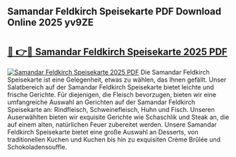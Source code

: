 ## Samandar Feldkirch Speisekarte PDF Download Online 2025 yv9ZE

# <h2><a href="http://gcb9kh9.nevu.top/?p=Samandar+Feldkirch+Speisekarte">🔗 👉🔴 Samandar Feldkirch Speisekarte 2025 PDF</a></h2>

[![Samandar Feldkirch Speisekarte 2025 PDF](https://i.imgur.com/dBaPXMq.png)](http://gcb9kh9.nevu.top/?p=Samandar+Feldkirch+Speisekarte)
Die Samandar Feldkirch Speisekarte ist eine Gelegenheit, etwas zu wählen, das Ihnen gefällt. Unser Salatbereich auf der Samandar Feldkirch Speisekarte bietet leichte und frische Gerichte. Für diejenigen, die Fleisch bevorzugen, bieten wir eine umfangreiche Auswahl an Gerichten auf der Samandar Feldkirch Speisekarte an: Rindfleisch, Schweinefleisch, Huhn und Fisch. Unseren Auserwählten bieten wir exquisite Gerichte wie Schaschlik und Steak an, die auf einem alten, natürlichen Feuer zubereitet werden. Unsere Samandar Feldkirch Speisekarte bietet eine große Auswahl an Desserts, von traditionellen Kuchen und Kuchen bis hin zu exquisiten Crème Brûlée und Schokoladensouffle.
